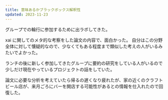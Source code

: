 ```yaml
---
title: 意味あるかブラックボックス解釈性
updated: 2023-11-23
---
```


グループでの輪行に参加するために出ラボしてきた。

xai に関してのメタ的な考察をした論文の内容で、面白かった。
自分はこの分野全体に対して懐疑的なので、少なくてもある程度まで類似した考えの人がいるみたいでよかった。

ランチの後に新しく参加してきたグループに要約の研究をしている人がいるので少しだけ現在やっているプロジェクトの話をしていた。

論文に必要な分析を考えていたら帰るの遅くなり疲れたが、家の近くのクラフトビール店が、来月ごろにバーを開店する可能性があるとの情報を仕入れたので回復した。
